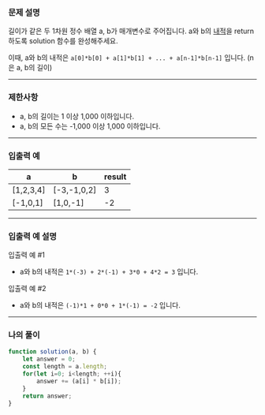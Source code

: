 ### **문제 설명**

길이가 같은 두 1차원 정수 배열 a, b가 매개변수로 주어집니다. a와 b의 [내적](https://en.wikipedia.org/wiki/Dot_product)을 return 하도록 solution 함수를 완성해주세요.

이때, a와 b의 내적은 `a[0]*b[0] + a[1]*b[1] + ... + a[n-1]*b[n-1]` 입니다. (n은 a, b의 길이)

---

### 제한사항

- a, b의 길이는 1 이상 1,000 이하입니다.
- a, b의 모든 수는 -1,000 이상 1,000 이하입니다.

---

### 입출력 예

| a | b | result |
| --- | --- | --- |
| [1,2,3,4] | [-3,-1,0,2] | 3 |
| [-1,0,1] | [1,0,-1] | -2 |

---

### 입출력 예 설명

입출력 예 #1

- a와 b의 내적은 `1*(-3) + 2*(-1) + 3*0 + 4*2 = 3` 입니다.

입출력 예 #2

- a와 b의 내적은 `(-1)*1 + 0*0 + 1*(-1) = -2` 입니다.

---

### 나의 풀이

```javascript
function solution(a, b) {
    let answer = 0;
    const length = a.length;
    for(let i=0; i<length; ++i){
        answer += (a[i] * b[i]);
    }
    return answer;
}
```